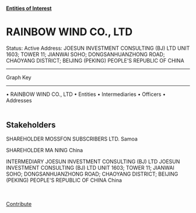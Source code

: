 #### [Entities of Interest](/list.html)
<link rel="stylesheet" type="text/css" href="../../assets/style.css">

<style>
body{background-image:url("http://eoi-graphs.s3-website-eu-west-1.amazonaws.com/RAINBOW_WIND_CO.,_LTD.png");background-repeat: no-repeat;background-size: contain;}
.markdown>p>span{background-color: white;}
</style>

# RAINBOW WIND CO., LTD
<span>Status: Active
Address: JOESUN INVESTMENT CONSULTING (BJ) LTD UNIT 1603; TOWER 11; JIANWAI SOHO; DONGSANHUANZHONG ROAD; CHAOYANG DISTRICT; BEIJING (PEKING) PEOPLE'S REPUBLIC OF CHINA
</span>

---



<div class="legend">
Graph Key
<hr>
<span class="focus">• RAINBOW WIND CO., LTD</span>
<span class="entity">• Entities</span>
<span class="intermediary">• Intermediaries</span>
<span class="officer">• Officers</span>
<span class="address">• Addresses</span>
</div><br>


## Stakeholders
<span>SHAREHOLDER
MOSSFON SUBSCRIBERS LTD.
Samoa
</span>

<span>SHAREHOLDER
MA NING
China
</span>

<span>INTERMEDIARY
JOESUN INVESTMENT CONSULTING (BJ) LTD
JOESUN INVESTMENT CONSULTING (BJ) LTD UNIT 1603; TOWER 11; JIANWAI SOHO; DONGSANHUANZHONG ROAD; CHAOYANG DISTRICT; BEIJING (PEKING) PEOPLE'S REPUBLIC OF CHINA
China
</span>


<br><br><a class="contribute_button" href="Readme.md">Contribute</a>